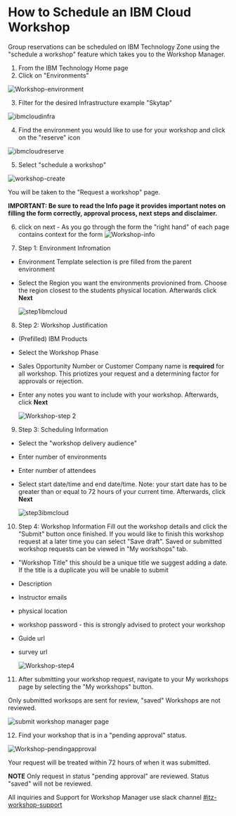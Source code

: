 # How to Schedule an IBM Cloud Workshop

Group reservations can be scheduled on IBM Technology Zone using the "schedule a workshop" feature which takes you to the Workshop Manager. 

1. From the IBM Technology Home page
2. Click on "Environments"

![Workshop-environment](https://github.com/IBM/itz-support-public/blob/main/IBM-Technology-Zone/IBM-Technology-Zone-Runbooks/Images/Workshop-environment.png)


3. Filter for the desired Infrastructure example "Skytap"

![ibmcloudinfra](https://github.com/IBM/itz-support-public/blob/main/IBM-Technology-Zone/IBM-Technology-Zone-Runbooks/Images/ibmcloudinfra.png)

4. Find the environment you would like to use for your workshop and click on the "reserve" icon

![ibmcloudreserve](https://github.com/IBM/itz-support-public/blob/main/IBM-Technology-Zone/IBM-Technology-Zone-Runbooks/Images/ibmcloudreserve.png)

5. Select "schedule a workshop"

![workshop-create](https://github.com/IBM/itz-support-public/blob/main/IBM-Technology-Zone/IBM-Technology-Zone-Runbooks/Images/workshop-create.png)

You will be taken to the "Request a workshop" page. 

**IMPORTANT: Be sure to read the Info page it provides important notes on filling the form correctly, approval process, next steps and disclaimer.**

6.  click on next - As you go through the form the "right hand" of each page contains context for the form 
![Workshop-info](https://github.com/IBM/itz-support-public/blob/main/IBM-Technology-Zone/IBM-Technology-Zone-Runbooks/Images/Workshop-info.png)

7. Step 1: Environment Infromation
  
* Environment Template selection is pre filled from the parent environment
 
* Select the Region you want the environments provionined from. Choose the region closest to the students physical location. Afterwards click **Next**
   
  ![step1ibmcloud](https://github.com/IBM/itz-support-public/blob/main/IBM-Technology-Zone/IBM-Technology-Zone-Runbooks/Images/step1ibmcloud.png)
  
  
8. Step 2: Workshop Justification
  
* (Prefilled) IBM Products
 
* Select the Workshop Phase
  
* Sales Opportunity Number or Customer Company name is **required** for all workshop. This priotizes your request and a determining factor for approvals or rejection.
 
* Enter any notes you want to include with your workshop. Afterwards, click **Next**
 
  
  ![Workshop-step 2](https://github.com/IBM/itz-support-public/blob/main/IBM-Technology-Zone/IBM-Technology-Zone-Runbooks/Images/Workshop-step%202.png)  
   
 9. Step 3: Scheduling Information

  
* Select the "workshop delivery audience"
  
* Enter number of environments
 
* Enter number of attendees
  
* Select start date/time and end date/time. Note: your start date has to be greater than or equal to 72 hours of your current time. Afterwards, click **Next**
  
   
  ![step3ibmcloud](https://github.com/IBM/itz-support-public/blob/main/IBM-Technology-Zone/IBM-Technology-Zone-Runbooks/Images/step3ibmcloud.png)
  
 10. Step 4: Workshop Information Fill out the workshop details and click the "Submit" button once finished. If you would like to finish this workshop request at a later time you can select "Save draft". Saved or submitted workshop requests can be viewed in "My workshops" tab.
    
* "Workshop Title" this should be a unique title we suggest adding a date. If the title is a duplicate you will be unable to submit
    
* Description
    
* Instructor emails
    
 * physical location
    
* workshop password - this is strongly advised to protect your workshop
    
 * Guide url
    
* survey url
  
  ![Workshop-step4](https://github.com/IBM/itz-support-public/blob/main/IBM-Technology-Zone/IBM-Technology-Zone-Runbooks/Images/Workshop-step4.png) 
  
   
     
11. After submitting your workshop request, navigate to your My workshops page by selecting the "My workshops" button. 
   
Only submitted worksops are sent for review, "saved" Workshops are not reviewed.
   
   ![submit workshop manager page](https://github.com/IBM/itz-support-public/blob/main/IBM-Technology-Zone/IBM-Technology-Zone-Runbooks/Images/submitted%20workshop%20request.png)
   
   12. Find your workshop that is in a "pending approval" status. 
   
   ![Workshop-pendingapproval](https://github.com/IBM/itz-support-public/blob/main/IBM-Technology-Zone/IBM-Technology-Zone-Runbooks/Images/Workshop-pendingapproval.png)   
  
  Your request will be treated within 72 hours of when it was submitted.   
  
  **NOTE** Only request in status "pending approval" are reviewed. Status "saved" will not be reviewed.
  
  All inquiries and Support for Workshop Manager use slack channel [#itz-workshop-support](https://ibm-techzone.slack.com/archives/CTA2MV9AM)
    
  
 


